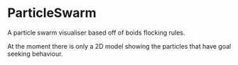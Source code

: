 # ParticleSwarm
A particle swarm visualiser based off of boids flocking rules.

At the moment there is only a 2D model showing the particles that have goal seeking behaviour. 
